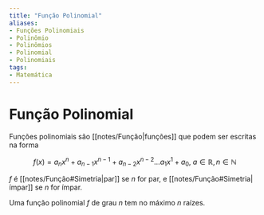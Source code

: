 ```yaml
---
title: "Função Polinomial"
aliases:
- Funções Polinomiais
- Polinômio
- Polinômios
- Polinomial
- Polinomiais
tags:
- Matemática
---
```


# Função Polinomial

Funções polinomiais são [[notes/Função|funções]] que podem ser escritas na forma

$$f(x) = a_nx^n + a_{n-1}x^{n-1} + a_{n-2}x^{n-2} ... a_1x^1 + a_0, \ a \in \mathbb{R}, n\in \mathbb{N}$$

$f$ é [[notes/Função#Simetria|par]] se $n$ for par, e [[notes/Função#Simetria|ímpar]] se $n$ for ímpar.

Uma função polinomial $f$ de grau $n$ tem no máximo $n$ raízes.